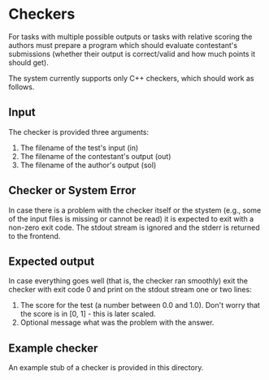 # Checkers
For tasks with multiple possible outputs or tasks with relative scoring the authors must prepare a program which should evaluate contestant's submissions (whether their output is correct/valid and how much points it should get).

The system currently supports only C++ checkers, which should work as follows.

## Input
The checker is provided three arguments:
1. The filename of the test's input (in)
2. The filename of the contestant's output (out)
3. The filename of the author's output (sol)

## Checker or System Error
In case there is a problem with the checker itself or the stystem (e.g., some of the input files is missing or cannot be read) it is expected to exit with a non-zero exit code. The stdout stream is ignored and the stderr is returned to the frontend.

## Expected output
In case everything goes well (that is, the checker ran smoothly) exit the checker with exit code 0 and print on the stdout stream one or two lines:
1. The score for the test (a number between 0.0 and 1.0). Don't worry that the score is in
[0, 1] - this is later scaled.
2. Optional message what was the problem with the answer.

## Example checker
An example stub of a checker is provided in this directory.